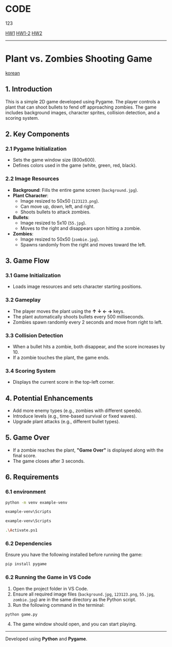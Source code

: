 # CODE
123

[HW1](https://github.com/pupupeter/CODE/blob/main/%E6%88%91%E6%98%AF12345%E5%B0%8F%E6%9C%8B%E5%8F%8B.ipynb)
[HW1-2](https://github.com/pupupeter/CODE/blob/main/week3practice.ipynb)
[HW2](https://github.com/pupupeter/CODE/blob/main/little_pca%20(1).ipynb)





---------------------------------------------
# Plant vs. Zombies Shooting Game


[korean](https://github.com/pupupeter/CODE/blob/main/readme(korea%3F).md)


## 1. Introduction
This is a simple 2D game developed using Pygame. The player controls a plant that can shoot bullets to fend off approaching zombies. The game includes background images, character sprites, collision detection, and a scoring system.

## 2. Key Components
### 2.1 Pygame Initialization
- Sets the game window size (800x600).
- Defines colors used in the game (white, green, red, black).

### 2.2 Image Resources
- **Background**: Fills the entire game screen (`background.jpg`).
- **Plant Character**:
  - Image resized to 50x50 (`123123.png`).
  - Can move up, down, left, and right.
  - Shoots bullets to attack zombies.
- **Bullets**:
  - Image resized to 5x10 (`55.jpg`).
  - Moves to the right and disappears upon hitting a zombie.
- **Zombies**:
  - Image resized to 50x50 (`zombie.jpg`).
  - Spawns randomly from the right and moves toward the left.

## 3. Game Flow
### 3.1 Game Initialization
- Loads image resources and sets character starting positions.

### 3.2 Gameplay
- The player moves the plant using the **↑ ↓ ← →** keys.
- The plant automatically shoots bullets every 500 milliseconds.
- Zombies spawn randomly every 2 seconds and move from right to left.

### 3.3 Collision Detection
- When a bullet hits a zombie, both disappear, and the score increases by 10.
- If a zombie touches the plant, the game ends.

### 3.4 Scoring System
- Displays the current score in the top-left corner.

## 4. Potential Enhancements
- Add more enemy types (e.g., zombies with different speeds).
- Introduce levels (e.g., time-based survival or fixed waves).
- Upgrade plant attacks (e.g., different bullet types).

## 5. Game Over
- If a zombie reaches the plant, **"Game Over"** is displayed along with the final score.
- The game closes after 3 seconds.

## 6. Requirements
### 6.1 environment
```bash
python -m venv example-venv 
```

```bash
example-venv\Scripts
```

```bash
example-venv\Scripts
```


```bash
.\Activate.ps1
```





### 6.2 Dependencies
Ensure you have the following installed before running the game:
```bash
pip install pygame
```

### 6.2 Running the Game in VS Code
1. Open the project folder in VS Code.
2. Ensure all required image files (`background.jpg`, `123123.png`, `55.jpg`, `zombie.jpg`) are in the same directory as the Python script.
3. Run the following command in the terminal:
```bash
python game.py
```
4. The game window should open, and you can start playing.

---
Developed using **Python** and **Pygame**.

